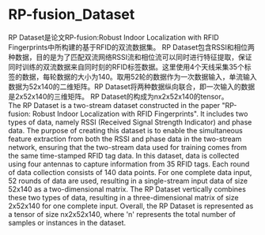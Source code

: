 # RP-fusion_Dataset
RP Dataset是论文RP-fusion:Robust Indoor Localization with RFID Fingerprints中所构建的基于RFID的双流数据集。
RP Dataset包含RSSI和相位两种数据，目的是为了匹配双流网络RSSI流和相位流可以同时进行特征提取，保证同时训练的双流数据来自同时刻的RFID标签数据。这里使用4个天线采集35个标签的数据，每轮数据的大小为140。取用52轮的数据作为一次数据输入，单流输入数据为52x140的二维矩阵。RP Dataset将两种数据纵向联合，即一次输入的数据是2x52x140的三维矩阵。
RP Dataset的构成为nx2x52x140的tensor。<br>
The RP Dataset is a two-stream dataset constructed in the paper "RP-fusion: Robust Indoor Localization with RFID Fingerprints". It includes two types of data, namely RSSI (Received Signal Strength Indicator) and phase data. The purpose of creating this dataset is to enable the simultaneous feature extraction from both the RSSI and phase data in the two-stream network, ensuring that the two-stream data used for training comes from the same time-stamped RFID tag data.
In this dataset, data is collected using four antennas to capture information from 35 RFID tags. Each round of data collection consists of 140 data points. For one complete data input, 52 rounds of data are used, resulting in a single-stream input data of size 52x140 as a two-dimensional matrix. The RP Dataset vertically combines these two types of data, resulting in a three-dimensional matrix of size 2x52x140 for one complete input.
Overall, the RP Dataset is represented as a tensor of size nx2x52x140, where 'n' represents the total number of samples or instances in the dataset.
